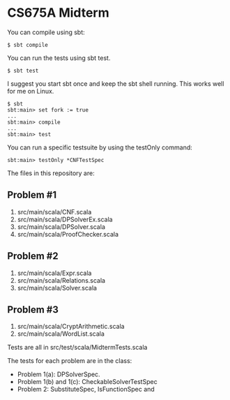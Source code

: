 CS675A Midterm
==============

You can compile using sbt:

    $ sbt compile


You can run the tests using sbt test.

    $ sbt test

I suggest you start sbt once and keep the sbt shell running. This works well for me on Linux.

    $ sbt
    sbt:main> set fork := true
    ...
    sbt:main> compile
    ...
    sbt:main> test

You can run a specific testsuite by using the testOnly command:

    sbt:main> testOnly *CNFTestSpec

The files in this repository are:

Problem #1
----------
1. src/main/scala/CNF.scala
2. src/main/scala/DPSolverEx.scala
3. src/main/scala/DPSolver.scala
4. src/main/scala/ProofChecker.scala

Problem #2
----------
1. src/main/scala/Expr.scala
2. src/main/scala/Relations.scala
3. src/main/scala/Solver.scala

Problem #3
----------
1. src/main/scala/CryptArithmetic.scala
3. src/main/scala/WordList.scala

Tests are all in src/test/scala/MidtermTests.scala

The tests for each problem are in the class:

* Problem 1(a): DPSolverSpec.
* Problem 1(b) and 1(c): CheckableSolverTestSpec
* Problem 2: SubstituteSpec, IsFunctionSpec and 
